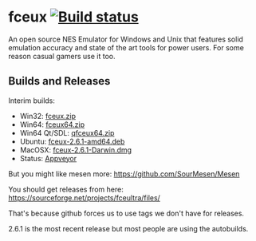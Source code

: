 # fceux [![Build status](https://ci.appveyor.com/api/projects/status/github/TASEmulators/fceux?branch=master&svg=true)](https://ci.appveyor.com/project/zeromus/fceux)

An open source NES Emulator for Windows and Unix that features solid emulation accuracy and state of the art tools for power users. For some reason casual gamers use it too.

## Builds and Releases

Interim builds:
* Win32: [fceux.zip](https://ci.appveyor.com/api/projects/zeromus/fceux/artifacts/fceux.zip?branch=master&job=Windows%2032)
* Win64: [fceux64.zip](https://ci.appveyor.com/api/projects/zeromus/fceux/artifacts/fceux64.zip?branch=master&job=Windows%2064)
* Win64 Qt/SDL: [qfceux64.zip](https://ci.appveyor.com/api/projects/zeromus/fceux/artifacts/qfceux64.zip?branch=master&job=Win64%20Qt)
* Ubuntu: [fceux-2.6.1-amd64.deb](https://ci.appveyor.com/api/projects/zeromus/fceux/artifacts/fceux-2.6.1-amd64.deb?branch=master&job=Ubuntu)
* MacOSX: [fceux-2.6.1-Darwin.dmg](https://ci.appveyor.com/api/projects/zeromus/fceux/artifacts/fceux-2.6.1-Darwin.dmg?branch=master&job=MacOS)
* Status: [Appveyor](https://ci.appveyor.com/project/zeromus/fceux/)

But you might like mesen more: https://github.com/SourMesen/Mesen 

You should get releases from here: https://sourceforge.net/projects/fceultra/files/

That's because github forces us to use tags we don't have for releases.

2.6.1 is the most recent release but most people are using the autobuilds.

